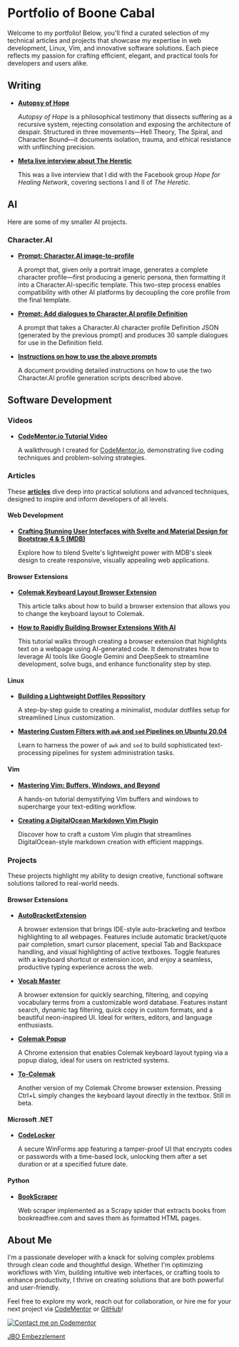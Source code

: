 # Portfolio of Boone Cabal

Welcome to my portfolio! Below, you'll find a curated selection of my technical articles and projects that showcase my expertise in web development, Linux, Vim, and innovative software solutions. Each piece reflects my passion for crafting efficient, elegant, and practical tools for developers and users alike.

## Writing

- **[Autopsy of Hope](https://1drv.ms/w/c/99c6e78ef02d9381/EU-DtYI3IGJAgEuF1lKSipABf_QQoHs2_oRBBroKNIBJsQ?e=i96YBL)**  

  *Autopsy of Hope* is a philosophical testimony that dissects suffering as a recursive system, rejecting consolation and exposing the architecture of despair. Structured in three movements—Hell Theory, The Spiral, and Character Bound—it documents isolation, trauma, and ethical resistance with unflinching precision.


- **[Meta live interview about The Heretic](https://www.facebook.com/groups/hopeforhealingnetwork/permalink/1222742602670094/)**  

  This was a live interview that I did with the Facebook group *Hope for Healing Network*, covering sections I and II of *The Heretic*.

## AI

Here are some of my smaller AI projects.

### Character.AI

- **[Prompt: Character.AI image-to-profile](https://1drv.ms/t/c/99c6e78ef02d9381/Ec73vM9r8EdMgjFb87FtlqsB7-izXkwwH8hvw1kjaa2YPA?e=h7FJzk)**

  A prompt that, given only a portrait image, generates a complete character profile—first producing a generic persona, then formatting it into a Character.AI-specific template. This two-step process enables compatibility with other AI platforms by decoupling the core profile from the final template.

- **[Prompt: Add dialogues to Character.AI profile Definition](https://1drv.ms/t/c/99c6e78ef02d9381/EVh6UIzIYzBFpJ7Or-_mpLUBbPkP0GN1rB8eYi2oQknqEQ?e=CicsZm)**

  A prompt that takes a Character.AI character profile Definition JSON (generated by the previous prompt) and produces 30 sample dialogues for use in the Definition field.

- **[Instructions on how to use the above prompts](https://onedrive.live.com/:w:/g/personal/99C6E78EF02D9381/EWdaBT6PeXpAiMkUN8_b3nUBpMij-CvtUv_SaaDfbME5Qw?resid=99C6E78EF02D9381!s3e055a67798f407a88c91437cfdbde75&ithint=file%2Cdocx&e=ruMFVf&migratedtospo=true&redeem=aHR0cHM6Ly8xZHJ2Lm1zL3cvYy85OWM2ZTc4ZWYwMmQ5MzgxL0VXZGFCVDZQZVhwQWlNa1VOOF9iM25VQnBNaWotQ3Z0VXZfU2FhRGZiTUU1UXc_ZT1ydU1GVmY)**

  A document providing detailed instructions on how to use the two Character.AI profile generation scripts described above.
  
## Software Development

### Videos

- **[CodeMentor.io Tutorial Video](https://youtu.be/Fdp2eefdvEs?si=s4MlpyCY_9wbNzoU)**  

  A walkthrough I created for [CodeMentor.io](https://codementor.io), demonstrating live coding techniques and problem-solving strategies.

### Articles

These **[articles](https://dev.to/boonecabaldev)** dive deep into practical solutions and advanced techniques, designed to inspire and inform developers of all levels.

#### Web Development

- **[Crafting Stunning User Interfaces with Svelte and Material Design for Bootstrap 4 & 5 (MDB)](https://dev.to/boonecabal/creating-beautiful-user-interfaces-with-material-design-for-bootstrap-4-5-mdb-1lch)**  
  
  Explore how to blend Svelte's lightweight power with MDB's sleek design to create responsive, visually appealing web applications.

#### Browser Extensions

- **[Colemak Keyboard Layout Browser Extension](https://dev.to/boonecabal/changing-keyboard-layouts-lets-build-a-browser-extension-5ca6)**
  
  This article talks about how to build a browser extension that allows you to change the keyboard layout to Colemak.

- **[How to Rapidly Building Browser Extensions With AI](https://dev.to/boonecabal/how-to-rapidly-build-browser-extensions-with-ai-1ml6)**  

  This tutorial walks through creating a browser extension that highlights text on a webpage using AI-generated code. It demonstrates how to leverage AI tools like Google Gemini and DeepSeek to streamline development, solve bugs, and enhance functionality step by step.

#### Linux

- **[Building a Lightweight Dotfiles Repository](https://dev.to/boonecabal/how-to-create-a-lightweight-dotfiles-repository-28dh)**  
  
  A step-by-step guide to creating a minimalist, modular dotfiles setup for streamlined Linux customization.
  
- **[Mastering Custom Filters with `awk` and `sed` Pipelines on Ubuntu 20.04](https://dev.to/boonecabal/how-to-build-custom-filters-with-awk-and-sed-pipelines-on-ubuntu-2004-49ng)**

  Learn to harness the power of `awk` and `sed` to build sophisticated text-processing pipelines for system administration tasks.

#### Vim

- **[Mastering Vim: Buffers, Windows, and Beyond](https://dev.to/boonecabal/mastering-vim-buffers-windows-and-your-text-editing-arsenal-28ai)**  

  A hands-on tutorial demystifying Vim buffers and windows to supercharge your text-editing workflow.

- **[Creating a DigitalOcean Markdown Vim Plugin](https://dev.to/boonecabal/how-to-make-digitalocean-markdown-vim-plugin-3cja)**
  
  Discover how to craft a custom Vim plugin that streamlines DigitalOcean-style markdown creation with efficient mappings.

### Projects

These projects highlight my ability to design creative, functional software solutions tailored to real-world needs.

#### Browser Extensions

- **[AutoBracketExtension](https://github.com/boonecabaldev/AutoBracketExtension)**  

  A browser extension that brings IDE-style auto-bracketing and textbox highlighting to all webpages. Features include automatic bracket/quote pair completion, smart cursor placement, special Tab and Backspace handling, and visual highlighting of active textboxes. Toggle features with a keyboard shortcut or extension icon, and enjoy a seamless, productive typing experience across the web.

- **[Vocab Master](https://github.com/boonecabaldev/VocabCatalogViewer)**
  
  A browser extension for quickly searching, filtering, and copying vocabulary terms from a customizable word database. Features instant search, dynamic tag filtering, quick copy in custom formats, and a beautiful neon-inspired UI. Ideal for writers, editors, and language enthusiasts.

- **[Colemak Popup](https://github.com/boonecabaldev/Colemak-Popup)**  
  
  A Chrome extension that enables Colemak keyboard layout typing via a popup dialog, ideal for users on restricted systems.

- **[To-Colemak](https://github.com/boonecabaldev/To-Colemak)**  

  Another version of my Colemak Chrome browser extension. Pressing Ctrl+L simply changes the keyboard layout directly in the textbox. Still in beta.

#### Microsoft .NET

- **[CodeLocker](https://github.com/boonecabaldev/CodeLocker)**  

  A secure WinForms app featuring a tamper-proof UI that encrypts codes or passwords with a time-based lock, unlocking them after a set duration or at a specified future date.

#### Python

- **[BookScraper](https://github.com/boonecabaldev/BookScraper)**  

  Web scraper implemented as a Scrapy spider that extracts books from bookreadfree.com and saves them as formatted HTML pages.

## About Me

I'm a passionate developer with a knack for solving complex problems through clean code and thoughtful design. Whether I'm optimizing workflows with Vim, building intuitive web interfaces, or crafting tools to enhance productivity, I thrive on creating solutions that are both powerful and user-friendly.

Feel free to explore my work, reach out for collaboration, or hire me for your next project via [CodeMentor](https://codementor.io) or [GitHub](https://github.com/boonecabaldev)!

[![Contact me on Codementor](https://www.codementor.io/m-badges/boonecabal/im-a-cm-g.svg)](https://www.codementor.io/@boonecabal?refer=badge)

[JBO Embezzlement](https://tinyurl.com/5cf3puzf)
